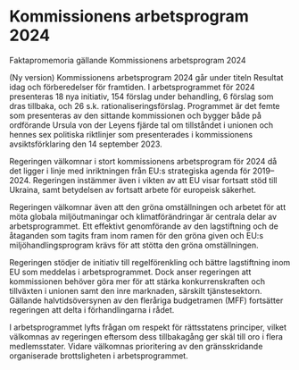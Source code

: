 # Kommissionens arbetsprogram 2024

Faktapromemoria gällande Kommissionens arbetsprogram 2024

(Ny version) Kommissionens arbetsprogram 2024 går under titeln Resultat idag och förberedelser för framtiden. I arbetsprogrammet för 2024 presenteras 18 nya initiativ, 154 förslag under behandling, 6 förslag som dras tillbaka, och 26 s.k. rationaliseringsförslag. Programmet är det femte som presenteras av den sittande kommissionen och bygger både på ordförande Ursula von der Leyens fjärde tal om tillståndet i unionen och hennes sex politiska riktlinjer som presenterades i kommissionens avsiktsförklaring den 14 september 2023.

Regeringen välkomnar i stort kommissionens arbetsprogram för 2024 då det
ligger i linje med inriktningen från EU:s strategiska agenda för 2019–2024.
Regeringen instämmer även i vikten av att EU visar fortsatt stöd till Ukraina,
samt betydelsen av fortsatt arbete för europeisk säkerhet.

Regeringen välkomnar även att den gröna omställningen och arbetet för att
möta globala miljöutmaningar och klimatförändringar är centrala delar av
arbetsprogrammet. Ett effektivt genomförande av den lagstiftning och de
åtaganden som tagits fram inom ramen för den gröna given och EU:s
miljöhandlingsprogram krävs för att stötta den gröna omställningen.

Regeringen stödjer de initiativ till regelförenkling och bättre lagstiftning
inom EU som meddelas i arbetsprogrammet. Dock anser regeringen att
kommissionen behöver göra mer för att stärka konkurrenskraften och
tillväxten i unionen samt den inre marknaden, särskilt tjänstesektorn.
Gällande halvtidsöversynen av den fleråriga budgetramen (MFF) fortsätter
regeringen att delta i förhandlingarna i rådet.

I arbetsprogrammet lyfts frågan om respekt för rättsstatens principer, vilket välkomnas av regeringen eftersom dess tillbakagång ger skäl till oro i flera medlemsstater. Vidare välkomnas prioritering av den gränsskridande organiserade brottsligheten i arbetsprogrammet.
